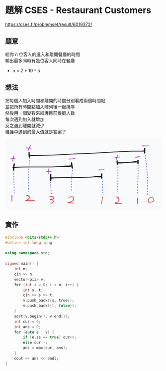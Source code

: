 # 題解 CSES - Restaurant Customers
https://cses.fi/problemset/result/6019372/
## 題意
給你 n 位客人的進入和離開餐廳的時間 \
輸出最多同時有幾位客人同時在餐廳
- n < 2 * 10 ^ 5

## 想法
把每個人加入時間和離開的時間分別看成兩個時間點 \
並把所有時間點加入陣列後一起排序 \
然後用一個變數來維護目前餐廳人數 \
每次遇到加入就增加 \
反之遇到離開就減少 \
維護中遇到的最大值就是答案了

![](2023-09-02-04-19-14.png)
## 實作
```cpp
#include <bits/stdc++.h>
#define int long long
 
using namespace std;
 
signed main() {
	int n;
	cin >> n;
	vector<pii> v;
	for (int i = 0; i < n; i++) {
		int s, t;
		cin >> s >> t;
		v.push_back({s, true});
		v.push_back({t, false});
	}
	sort(v.begin(), v.end());
	int cur = 0;
	int ans = 0;
	for (auto e : v) {
		if (e.ss == true) cur++;
		else cur--;
		ans = max(cur, ans);
	}
	cout << ans << endl;
}
```